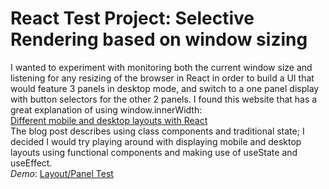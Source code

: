 # React Test Project: Selective Rendering based on window sizing

I wanted to experiment with monitoring both the current window size and listening for any resizing of the browser in React in order to build a UI that would feature 3 panels in desktop mode, and switch to a one panel display with button selectors for the other 2 panels. I found this website that has a great explanation of using window.innerWidth:<br>[Different mobile and desktop layouts with React](https://goshakkk.name/different-mobile-desktop-tablet-layouts-react/)<br>
The blog post describes using class components and traditional state; I decided I would try playing around with displaying mobile and desktop layouts using functional components and making use of useState and useEffect.<br>
*Demo*: [Layout/Panel Test](https://clockwerkz.github.io/reactLayouts/)
